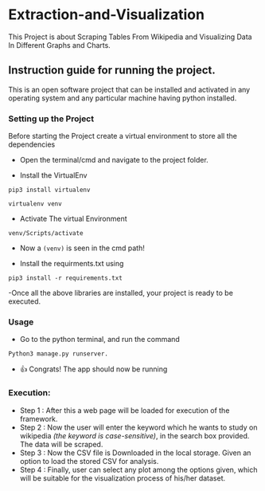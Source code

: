 # Extraction-and-Visualization
This Project is about Scraping Tables From Wikipedia and Visualizing Data In Different Graphs and Charts.

## Instruction guide for running the project.
This is an open software project that can be installed and activated in any operating system and any particular machine having python installed.

### Setting up the Project
Before starting the Project create a virtual environment to store all the dependencies
- Open the terminal/cmd and navigate to the project folder.

- Install the VirtualEnv
```
pip3 install virtualenv
```
```
virtualenv venv
```
- Activate The virtual Environment
```
venv/Scripts/activate
```
- Now a ```(venv)``` is seen in the cmd path!

- Install the requirments.txt using
```
pip3 install -r requirements.txt
```
-Once all the above libraries are installed, your project is ready to be executed.

### Usage

- Go to the python terminal, and run the command
```
Python3 manage.py runserver.
```
- :+1: Congrats! The app should now be running

### Execution:

- Step 1 : After this a web page will be loaded for execution of the framework.
- Step 2 : Now the user will enter the keyword which he wants to study on wikipedia *(the keyword is case-sensitive)*, in the search box provided. The data will be scraped.
- Step 3 : Now the CSV file is Downloaded in the local storage. Given an option to load the stored CSV for analysis.
- Step 4 : Finally, user can select any plot among the options given, which will be suitable for the visualization process of his/her dataset.


